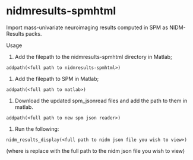 # nidmresults-spmhtml

Import mass-univariate neuroimaging results computed in SPM as NIDM-Results packs.

Usage

1. Add the filepath to the nidmresults-spmhtml directory in Matlab;
```
addpath(<full path to nidmresults-spmhtml>)
```
1. Add the filepath to SPM in Matlab;
```
addpath(<full path to matlab>)
```
1. Download the updated spm_jsonread files and add the path to them in matlab.
```
addpath(<full path to new spm json reader>)
```
1. Run the following:
```
nidm_results_display(<full path to nidm json file you wish to view>)
```
(where <full path to nidm json file you wish to view> is replace with the full path to the nidm json file you wish to view)
